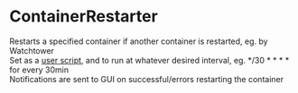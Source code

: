 # ContainerRestarter

Restarts a specified container if another container is restarted, eg. by Watchtower  
Set as a [user script](https://forums.unraid.net/topic/48286-plugin-ca-user-scripts/), and to run at whatever desired interval, eg. */30 * * * * for every 30min  
Notifications are sent to GUI on successful/errors restarting the container
